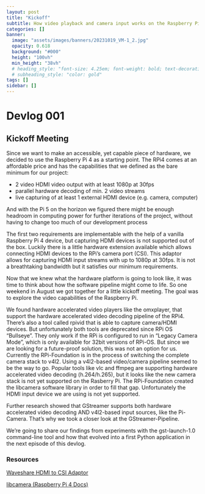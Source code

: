 ```yaml
---
layout: post
title: "Kickoff"
subtitle: How video playback and camera input works on the Raspberry Pi
categories: []
banner:
  image: "assets/images/banners/20231019_VM-1_2.jpg"
  opacity: 0.618
  background: "#000"
  height: "100vh"
  min_height: "38vh"
  # heading_style: "font-size: 4.25em; font-weight: bold; text-decoration: underline"
  # subheading_style: "color: gold"
tags: []
sidebar: []
---
```


# Devlog 001
## Kickoff Meeting
Since we want to make an accessible, yet capable piece of hardware, we decided to use the Raspberry Pi 4 as a starting point. The RPi4 comes at an affordable price and has the capabilities that we defined as the bare minimum for our project:

- 2 video HDMI video output with at least 1080p at 30fps
- parallel hardware decoding of min. 2 video streams
- live capturing of at least 1 external HDMI device (e.g. camera, computer)

And with the Pi 5 on the horizon we figured there might be enough headroom in computing power for further iterations of the project, without having to change too much of our development process

The first two requirements are implementable with the help of a vanilla Raspberry Pi 4 device, but capturing HDMI devices is not supported out of the box. Luckily there is a little hardware extension available which allows connecting HDMI devices to the RPi’s camera port (CSI). This adaptor allows for capturing HDMI input streams with up to 1080p at 30fps. It is not a breathtaking bandwidth but it satisfies our minimum requirements.

<!--- excerpt-start -->
Now that we knew what the hardware platform is going to look like, it was time to think about how the software pipeline might come to life. So one weekend in August we got together for a little kickoff meeting. The goal was to explore the video capabilities of the Raspberry Pi.

We found hardware accelerated video players like the omxplayer, that support the hardware accelerated video decoding pipeline of the RPi4. There’s also a tool called rpivid that is able to capture camera/HDMI devices. But unfortunately both tools are deprecated since RPi OS “Bullseye”. They only work if the RPi is configured to run in “Legacy Camera Mode”, which is only available for 32bit versions of RPi-OS. But since we are looking for a future-proof solution, this was not an option for us. Currently the RPi-Foundation is in the process of switching the complete camera stack to v4l2. Using a v4l2-based video/camera pipeline seemed to be the way to go. Popular tools like vlc and ffmpeg are supporting hardware accelerated video decoding (h.264/h.265), but it looks like the new camera stack is not yet supported on the Rasberry Pi. The RPi-Foundation created the libcamera software library in order to fill that gap. Unfortunately the HDMI input device we are using is not yet supported.
<!--- excerpt-end -->

Further research showed that GStreamer supports both hardware accelerated video decoding AND v4l2-based input sources, like the Pi-Camera. That’s why we took a closer look at the GStreamer-Pipeline. 

We’re going to share our findings from experiments with the gst-launch-1.0 command-line tool and how that evolved into a first Python application in the next episode of this devlog.

### Resources
[Waveshare HDMI to CSI Adaptor](https://www.waveshare.com/hdmi-to-csi-adapter.htm)

[libcamera (Raspberry Pi 4 Docs)](https://www.raspberrypi.com/documentation/computers/camera_software.html#libcamera-and-libcamera-apps)
